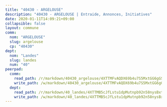 ```yaml
---
title: "40430 - ARGELOUSE"
description: "40430 - ARGELOUSE | Entraide, Annonces, Initiatives"
date: 2020-01-11T14:09:21+09:00
collapsible: false
layout: commune
comm:
  nom: "ARGELOUSE"
  slug: argelouse
  cp: "40430"
dept:
  nom: "Landes"
  slug: landes
  num: "40"
peerpad:
  comm:
    read_path: /r/markdown/40430_argelouse/4XTTMFvAQDX69b4u7S5MxtGG6gGSVokge563Hk4tWdw4tKt4T
    write_path: /w/markdown/40430_argelouse/4XTTMFvAQDX69b4u7S5MxtGG6gGSVokge563Hk4tWdw4tKt4T-K3TgTuDyofxc2od5N5qZgwjLq4aCwk9Ds679gQwshfxH7PijZdg4cNYH9X4315spqPNoxSAqtZecW53RfUBY72X2nUcePCxTmzfS7JgxZnzwbtnVzMmCY11KAznq8CCEaiKX2qGf
  dept:
    read_path: /r/markdown/40_landes/4XTTMB5cJfLstu1dpMutnpb92n58nysBxt2LvNHp8iFa2he7h
    write_path: /w/markdown/40_landes/4XTTMB5cJfLstu1dpMutnpb92n58nysBxt2LvNHp8iFa2he7h-K3TgUvrqNj5GqBsxRXbDQxXTucun7uHSVZWT5C8CgQNaESTTE4cfR63JCubPGiKkKruc9dwpRJsb8aWPbJoGCdC5JVr33cPSqpb1rkjpoPrBPEdrj3zMya2yHWSYgr5GG1nyDstK
---
```


